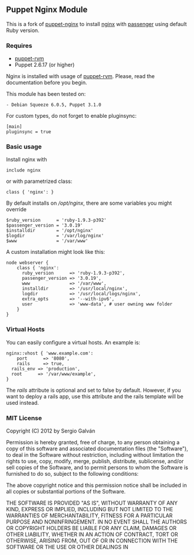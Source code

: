 ## Puppet Nginx Module

This is a fork of [puppet-nginx](https://bitbucket.org/sgmac/puppet-nginx) to install [nginx](http://nginx.org/) with [passenger](https://www.phusionpassenger.com/) using default Ruby version.

### Requires

  - [puppet-rvm](https://github.com/blt04/puppet-rvm)
  - Puppet 2.6.17 (or higher)

Nginx is installed with usage of [puppet-rvm](https://github.com/blt04/puppet-rvm). Please, read the documentation before you begin. 

This module has been tested on:

    - Debian Squeeze 6.0.5, Puppet 3.1.0


For custom types, do not forget to enable pluginsync: 

```
[main]
pluginsync = true

```

### Basic usage

Install nginx with

```
include nginx
```

or with parametrized class:

```
class { 'nginx': }
```

By default installs on _/opt/nginx_, there are some variables you might override

```
$ruby_version      = 'ruby-1.9.3-p392'
$passenger_version = '3.0.19'
$installdir	       = '/opt/nginx'
$logdir	           = '/var/log/nginx'
$www               = '/var/www'
```
A custom installation might look like this:

``` 
node webserver { 
    class { 'nginx':
      ruby_version      => 'ruby-1.9.3-p392',
      passenger_version => '3.0.19',
      www               => '/var/www',
      installdir        => '/usr/local/nginx',
   	  logdir            => '/usr/local/logs/nginx',
      extra_opts        => '--with-ipv6',
      user              => 'www-data', # user owning www folder
    }
}
```

### Virtual Hosts

You can easily configure a virtual hosts. An example is:

```
nginx::vhost { 'www.example.com':
	port      => '8080',
	rails     => true,
  rails_env => 'production',
  root      => '/var/www/example',
}
```
The _rails_ attribute is optional and set to false by default. However, if you want to deploy a rails app, use this attribute and the rails template will be used instead.

### MIT License 

Copyright (C) 2012 by Sergio Galván

Permission is hereby granted, free of charge, to any person obtaining a copy
of this software and associated documentation files (the "Software"), to deal
in the Software without restriction, including without limitation the rights
to use, copy, modify, merge, publish, distribute, sublicense, and/or sell
copies of the Software, and to permit persons to whom the Software is
furnished to do so, subject to the following conditions:

The above copyright notice and this permission notice shall be included in
all copies or substantial portions of the Software.

THE SOFTWARE IS PROVIDED "AS IS", WITHOUT WARRANTY OF ANY KIND, EXPRESS OR
IMPLIED, INCLUDING BUT NOT LIMITED TO THE WARRANTIES OF MERCHANTABILITY,
FITNESS FOR A PARTICULAR PURPOSE AND NONINFRINGEMENT. IN NO EVENT SHALL THE
AUTHORS OR COPYRIGHT HOLDERS BE LIABLE FOR ANY CLAIM, DAMAGES OR OTHER
LIABILITY, WHETHER IN AN ACTION OF CONTRACT, TORT OR OTHERWISE, ARISING FROM,
OUT OF OR IN CONNECTION WITH THE SOFTWARE OR THE USE OR OTHER DEALINGS IN
